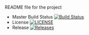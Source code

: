 README file for the project

- Master Build Status [![Build Status](https://travis-ci.org/LechPsztyk/sem.svg?branch=master)](https://travis-ci.org/LechPsztyk/sem)
- License [![LICENSE](https://img.shields.io/github/license/LechPsztyk/sem.svg?style=flat-square)](https://github.com/LechPsztyk/sem/blob/master/LICENSE)
- Release [![Releases](https://img.shields.io/github/release/LechPsztyk/sem/all.svg?style=flat-square)](https://github.com/LechPsztyk/sem/releases)